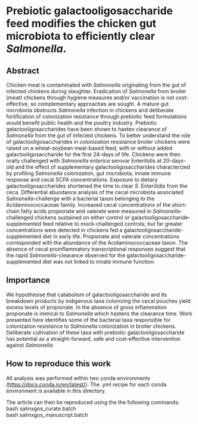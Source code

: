 # Prebiotic galactooligosaccharide feed modifies the chicken gut microbiota to efficiently clear *Salmonella*.

## Abstract
Chicken meat is contaminated with *Salmonella* originating from the gut of 
infected chickens during slaughter. Eradication of *Salmonella* from broiler 
(meat) chickens through hygiene measures and/or vaccination is not cost-effective, 
so complementary approaches are sought. A mature gut microbiota obstructs 
*Salmonella* infection in chickens and deliberate fortification of colonization 
resistance through prebiotic feed formulations would benefit public health and 
the poultry industry. Prebiotic galactooligosaccharides have been shown to hasten 
clearance of *Salmonella* from the gut of infected chickens. To better understand 
the role of galactooligosaccharides in colonization resistance broiler chickens 
were raised on a wheat-soybean meal-based feed, with or without added 
galactooligosaccharide for the first 24-days of life. Chickens were then orally 
challenged with *Salmonella enterica* serovar Enteritidis at 20-days-old and the 
effect of supplementary galactooligosaccharides characterized by profiling 
*Salmonella* colonization, gut microbiota, innate immune response and cecal SCFA 
concentrations. Exposure to dietary galactooligosaccharides shortened the time to 
clear *S*. Enteritidis from the ceca. Differential abundance analysis of the cecal 
microbiota associated *Salmonella*-challenge with a bacterial taxon belonging to 
the Acidaminococcaceae family. Increased cecal concentrations of the short-chain 
fatty acids propionate and valerate were measured in *Salmonella*-challenged 
chickens sustained on either control or galactooligosaccharide-supplemented feed 
relative to mock-challenged controls; but far greater concentrations were detected 
in chickens fed a galactooligosaccharide-supplemented diet in early life. 
Propionate and valerate concentrations corresponded with the abundance of the 
Acidaminococcaceae taxon. The absence of cecal proinflammatory transcriptional 
responses suggest that the rapid *Salmonella*-clearance observed for the 
galactooligosaccharide-supplemented diet was not linked to innate immune function.

## Importance
We hypothesise that catabolism of galactooligosaccharide and its breakdown products 
by indigenous taxa colonizing the cecal pouches yield excess levels of propionate. 
In the absence of gross inflammation propionate is inimical to *Salmonella* 
which hastens the clearance time. Work presented here identifies some of 
the bacterial taxa responsible for colonization resistance to *Salmonella* colonization 
in broiler chickens. Deliberate cultivation of these taxa with prebiotic 
galactooligosaccharide has potential as a straight-forward, safe and cost-effective 
intervention against *Salmonella*.  

## How to reproduce this work
All analysis was performed within two conda environments (https://docs.conda.io/en/latest/). 
The .yml recipe for each conda environment is available in this directory.

The article can then be reproduced using the the following commands:  
bash salmxgos_curate.batch  
bash salmxgos_manuscript.batch
